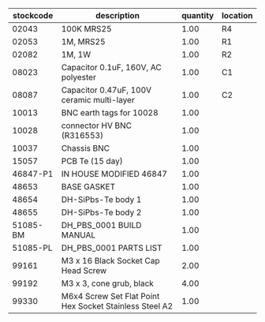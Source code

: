 |stockcode|description|quantity|location|
|---------|-----------|--------|--------|
|02043|100K MRS25|1.00|R4|
|02053|1M, MRS25|1.00|R1|
|02082|1M, 1W|1.00|R2|
|08023|Capacitor 0.1uF, 160V, AC polyester|1.00|C1|
|08087|Capacitor 0.47uF, 100V ceramic multi-layer|1.00|C2|
|10013|BNC earth tags for 10028|1.00||
|10028|connector HV BNC (R316553)|1.00||
|10037|Chassis BNC|1.00||
|15057|PCB Te  (15 day)|1.00||
|46847-P1|IN HOUSE MODIFIED 46847|1.00||
|48653|BASE GASKET|1.00||
|48654|DH-SiPbs-Te body 1|1.00||
|48655|DH-SiPbs-Te body 2|1.00||
|51085-BM|DH_PBS_0001 BUILD MANUAL|1.00||
|51085-PL|DH_PBS_0001 PARTS LIST|1.00||
|99161|M3 x 16 Black Socket Cap Head Screw|2.00||
|99192|M3 x 3, cone grub, black|4.00||
|99330|M6x4 Screw Set Flat Point Hex Socket Stainless Steel A2|1.00||

